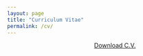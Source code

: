 ```yaml
---
layout: page
title: "Curriculum Vitae"
permalink: /cv/
---
```


<p align="center">
  <a href="https://goo.gl/Gtsp3B" target="_blank">Download C.V.</a>
</p>
